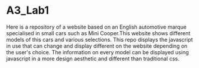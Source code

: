 # A3_Lab1

Here is a repository of a website based on an English automotive marque specialised in small cars such as Mini Cooper.This website shows different models of this cars and various selections.
This repo displays the javascript in use that can change and display different on the website depending on the user's choice. The information on every model can be displayed using javascript in a more design aesthetic and different than traditional css.
